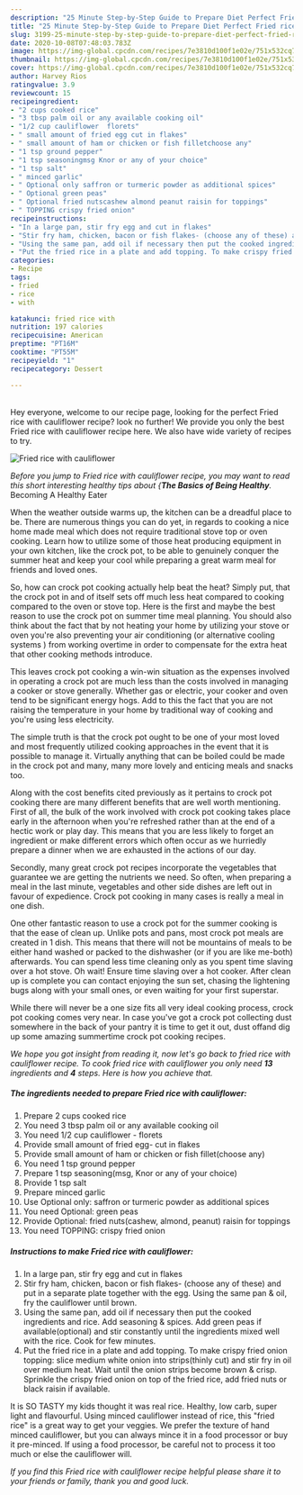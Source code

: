 ```yaml
---
description: "25 Minute Step-by-Step Guide to Prepare Diet Perfect Fried rice with cauliflower"
title: "25 Minute Step-by-Step Guide to Prepare Diet Perfect Fried rice with cauliflower"
slug: 3199-25-minute-step-by-step-guide-to-prepare-diet-perfect-fried-rice-with-cauliflower
date: 2020-10-08T07:48:03.783Z
image: https://img-global.cpcdn.com/recipes/7e3810d100f1e02e/751x532cq70/fried-rice-with-cauliflower-recipe-main-photo.jpg
thumbnail: https://img-global.cpcdn.com/recipes/7e3810d100f1e02e/751x532cq70/fried-rice-with-cauliflower-recipe-main-photo.jpg
cover: https://img-global.cpcdn.com/recipes/7e3810d100f1e02e/751x532cq70/fried-rice-with-cauliflower-recipe-main-photo.jpg
author: Harvey Rios
ratingvalue: 3.9
reviewcount: 15
recipeingredient:
- "2 cups cooked rice"
- "3 tbsp palm oil or any available cooking oil"
- "1/2 cup cauliflower  florets"
- " small amount of fried egg cut in flakes"
- " small amount of ham or chicken or fish filletchoose any"
- "1 tsp ground pepper"
- "1 tsp seasoningmsg Knor or any of your choice"
- "1 tsp salt"
- " minced garlic"
- " Optional only saffron or turmeric powder as additional spices"
- " Optional green peas"
- " Optional fried nutscashew almond peanut raisin for toppings"
- " TOPPING crispy fried onion"
recipeinstructions:
- "In a large pan, stir fry egg and cut in flakes"
- "Stir fry ham, chicken, bacon or fish flakes- (choose any of these) and put in a separate plate together with the egg. Using the same pan &amp; oil, fry the cauliflower until brown."
- "Using the same pan, add oil if necessary then put the cooked ingredients and rice. Add seasoning &amp; spices. Add green peas if available(optional) and stir constantly until the ingredients mixed well with the rice. Cook for few minutes."
- "Put the fried rice in a plate and add topping. To make crispy fried onion topping: slice medium white onion into strips(thinly cut) and stir fry in oil over medium heat. Wait until the onion strips become brown &amp; crisp. Sprinkle the crispy fried onion on top of the fried rice, add fried nuts or black raisin if available."
categories:
- Recipe
tags:
- fried
- rice
- with

katakunci: fried rice with 
nutrition: 197 calories
recipecuisine: American
preptime: "PT16M"
cooktime: "PT55M"
recipeyield: "1"
recipecategory: Dessert

---
```

<br>
Hey everyone, welcome to our recipe page, looking for the perfect Fried rice with cauliflower recipe? look no further! We provide you only the best Fried rice with cauliflower recipe here. We also have wide variety of recipes to try.
<br>


![Fried rice with cauliflower](https://img-global.cpcdn.com/recipes/7e3810d100f1e02e/751x532cq70/fried-rice-with-cauliflower-recipe-main-photo.jpg)

<i>Before you jump to Fried rice with cauliflower recipe, you may want to read this short interesting healthy tips about {<strong>The Basics of Being Healthy</strong>.</i>
Becoming A Healthy Eater


When the weather outside warms up, the kitchen can be a dreadful place to be. There are numerous things you can do yet, in regards to cooking a nice home made meal which does not require traditional stove top or oven cooking. Learn how to utilize some of those heat producing equipment in your own kitchen, like the crock pot, to be able to genuinely conquer the summer heat and keep your cool while preparing a great warm meal for friends and loved ones.

So, how can crock pot cooking actually help beat the heat? Simply put, that the crock pot in and of itself sets off much less heat compared to cooking compared to the oven or stove top. Here is the first and maybe the best reason to use the crock pot on summer time meal planning. You should also think about the fact that by not heating your home by utilizing your stove or oven you're also preventing your air conditioning (or alternative cooling systems ) from working overtime in order to compensate for the extra heat that other cooking methods introduce.

This leaves crock pot cooking a win-win situation as the expenses involved in operating a crock pot are much less than the costs involved in managing a cooker or stove generally. Whether gas or electric, your cooker and oven tend to be significant energy hogs. Add to this the fact that you are not raising the temperature in your home by traditional way of cooking and you're using less electricity.

 The simple truth is that the crock pot ought to be one of your most loved and most frequently utilized cooking approaches in the event that it is possible to manage it.  Virtually anything that can be boiled could be made in the crock pot and many, many more lovely and enticing meals and snacks too.



Along with the cost benefits cited previously as it pertains to crock pot cooking there are many different benefits that are well worth mentioning. First of all, the bulk of the work involved with crock pot cooking takes place early in the afternoon when you're refreshed rather than at the end of a hectic work or play day. This means that you are less likely to forget an ingredient or make different errors which often occur as we hurriedly prepare a dinner when we are exhausted in the actions of our day.

Secondly, many great crock pot recipes incorporate the vegetables that guarantee we are getting the nutrients we need. So often, when preparing a meal in the last minute, vegetables and other side dishes are left out in favour of expedience. Crock pot cooking in many cases is really a meal in one dish.

One other fantastic reason to use a crock pot for the summer cooking is that the ease of clean up.  Unlike pots and pans, most crock pot meals are created in 1 dish. This means that there will not be mountains of meals to be either hand washed or packed to the dishwasher (or if you are like me-both) afterwards. You can spend less time cleaning only as you spent time slaving over a hot stove. Oh wait! Ensure time slaving over a hot cooker. After clean up is complete you can contact enjoying the sun set, chasing the lightening bugs along with your small ones, or even waiting for your first superstar.

While there will never be a one size fits all very ideal cooking process, crock pot cooking comes very near. In case you've got a crock pot collecting dust somewhere in the back of your pantry it is time to get it out, dust offand dig up some amazing summertime crock pot cooking recipes.


<i>We hope you got insight from reading it, now let's go back to fried rice with cauliflower recipe. To cook fried rice with cauliflower you only need <strong>13</strong> ingredients and <strong>4</strong> steps. Here is how you achieve that.
</i>

##### The ingredients needed to prepare Fried rice with cauliflower:

1. Prepare 2 cups cooked rice
1. You need 3 tbsp palm oil or any available cooking oil
1. You need 1/2 cup cauliflower - florets
1. Provide  small amount of fried egg- cut in flakes
1. Provide  small amount of ham or chicken or fish fillet(choose any)
1. You need 1 tsp ground pepper
1. Prepare 1 tsp seasoning(msg, Knor or any of your choice)
1. Provide 1 tsp salt
1. Prepare  minced garlic
1. Use  Optional only: saffron or turmeric powder as additional spices
1. You need  Optional: green peas
1. Provide  Optional: fried nuts(cashew, almond, peanut) raisin for toppings
1. You need  TOPPING: crispy fried onion


##### Instructions to make Fried rice with cauliflower:

1. In a large pan, stir fry egg and cut in flakes
1. Stir fry ham, chicken, bacon or fish flakes- (choose any of these) and put in a separate plate together with the egg. Using the same pan &amp; oil, fry the cauliflower until brown.
1. Using the same pan, add oil if necessary then put the cooked ingredients and rice. Add seasoning &amp; spices. Add green peas if available(optional) and stir constantly until the ingredients mixed well with the rice. Cook for few minutes.
1. Put the fried rice in a plate and add topping. To make crispy fried onion topping: slice medium white onion into strips(thinly cut) and stir fry in oil over medium heat. Wait until the onion strips become brown &amp; crisp. Sprinkle the crispy fried onion on top of the fried rice, add fried nuts or black raisin if available.


It is SO TASTY my kids thought it was real rice. Healthy, low carb, super light and flavourful. Using minced cauliflower instead of rice, this &#34;fried rice&#34; is a great way to get your veggies. We prefer the texture of hand minced cauliflower, but you can always mince it in a food processor or buy it pre-minced. If using a food processor, be careful not to process it too much or else the cauliflower will. 

<i>If you find this Fried rice with cauliflower recipe helpful please share it to your friends or family, thank you and good luck.</i>
